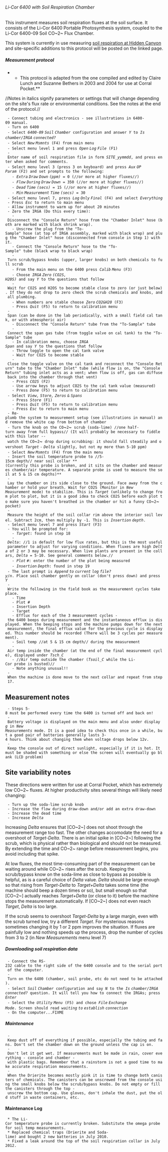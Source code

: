 ###### Li-Cor 6400 with Soil Respiration Chamber

This instrument measures soil respiration fluxes at the soil surface. It
consists of the Li-Cor 6400 Portable Photosynthesis system, coupled to
the Li-Cor 6400-09 Soil CO~2~ Flux Chamber.

This system is currently in use measuring [soil respiration at Hidden
Canyon](hc_ecohydrology:soilresplog_1 "wikilink") and site-specific
additions to this protocol will be posted on the linked page.

##### Measurement protocol

-   -   This protocol is adapted from the one compiled and edited by
        Claire Lunch and Suzanne Bethers in 2003 and 2004 for use at
        Corral Pocket.\*\*

//Notes in italics signify parameters or settings that will change
depending on the site's flux rate or environmental conditions. See the
notes at the end of the protocol.//

` - Connect tubing and electronics - see illustrations in 6400-09 manual.`\
` - Turn on 6400`\
` - Select `*`6400-09` `Soil`
`Chamber`*` configuration and answer `*`Y`*` to `*`Is` `chamber/IRGA`
`connected?`*\
` - Select `*`New` `Msmnts`*` (F4) from main menu`\
` - Select menu level 1 and press `*`Open` `Log` `File`*` (F1)`\
` - Enter name of soil respiration file in form `*`SITE_yymmdd`*`, and press enter when asked for comments.`\
` - Select menu level 3 (press 3 on keyboard) and press `*`Aux` `OP`
`Param`*` (F2) and set prompts to the following:`\
`   - `*`Extra` `Draw` `Down`
`(ppm)`*` = 0 (//or more at higher fluxes//)`\
`   - `*`Flow` `During` `Draw`
`Down`*` = 350 (//or more at higher fluxes//)`\
`   - `*`Dead` `Time` `(secs)`*` = 15 (//or more at higher fluxes//)`\
`   - `*`Min` `Measurement` `Time` `(secs)`*` = 30`\
` - Select menu level 7, press `*`Log` `Only`
`Final`*` (F4) and select `*`Everything`*\
` - Press `*`Esc`*` to return to main menu`\
` - Allow instrument to warm up for about 20 minutes`\
` - Zero the IRGA (Do this every time):`\
`   - Disconnect the "Console Return" hose from the "Chamber Inlet" hose (both are marked with black shrink wrap).`\
`   - Unscrew the plug from the "To-Sample" hose (at top of IRGA assembly, marked with black wrap) and plug the "Chamber Inlet" hose (disconnected from console in Step 1) with it.`\
`   - Connect the "Console Return" hose to the "To-Sample" tube (black wrap to black wrap)`\
`   - Turn scrub/bypass knobs (upper, larger knobs) on both chemicals to full scrub`\
`   - From the main menu on the 6400 press `*`Calib` `Menu`*` (F3)`\
`   - Choose `*`IRGA` `Zero` `(CO2S,`
`H20S)`*` and say `*`Y`*` to the questions that follow`\
`   - Wait for CO2S and H2OS to become stable close to zero (or just below). If they do not drop to zero check the scrub chemicals and knobs, and all plumbing. `\
`   - When numbers are stable choose `*`Zero` `CO2&H20`*` (F3)`\
`   - Press `*`Quit`*` (F5) to return to calibration menu`\
` - Span (can be done in the lab periodically, with a small field cal tank, or with atmospheric air)`\
`   - Disconnect the "Console Return" tube from the "To-Sample" tube`\
`   - Connect the span gas tube (from toggle valve on cal tank) to the "To-Sample" tube`\
`   - In calibration menu, choose `*`IRGA`
`Span`*` and say `*`Y`*` to the questions that follow`\
`   - Throw toggle to open the cal tank valve`\
`   - Wait for CO2S to become stable`\
`   - Close the toggle valve on the cal tank and reconnect the "Console Return" tube to the "Chamber Inlet" tube (while flow is on, the "Console Return" tubing inlet acts as a vent; when flow is off, gas can diffuse back into the chamber through that vent)`\
`   - Press `*`CO2S`*` (F2)`\
`   - Use arrow keys to adjust CO2S to the cal tank value (measured)`\
`   - Press `*`Done`*` (F5) to return to calibration menu`\
` - Select `*`View,` `Store,` `Zeros` `&` `Spans`*\
`   - Press `*`Store`*` (F1)`\
`   - Press `*`Quit`*` (F5) to return to calibration menu`\
`   - Press `*`Esc`*` to return to main menu`\
` - Re-plumb the system to measurement setup (see illustrations in manual) and remove the white cap from bottom of chamber`\
` - Turn the knob on the CO`~`2`~` scrub (soda-lime) //one half-turn away from full bypass// (It will probably be necessary to fiddle with this later -- watch the CO`~`2`~` drop during scrubbing: it should fall steadily and overshoot `*`Target`
`-` `Delta`*` slightly, but not my more than 5-10 ppm)`\
` - Select `*`New` `Msmnts`*` (F4) from the main menu`\
` - Insert the soil temperature probe to //5-15cm depth// near soil collar **(Currently this probe is broken, and it sits on the chamber and measures chamber/air temperature. A separate probe is used to measure the soil at 5 & 15 cm depths)**`\
` - Lay the chamber on its side close to the ground. Face away from the chamber or hold your breath. Wait for CO2S (Monitor in `*`New`
`Measurement`*` mode) to stabilize. This is `*`Target`*` (unlikely to change from plot to plot, but it is a good idea to check CO2S before each plot to make sure you haven't breathed in the chamber or hit a funny CO`~`2`~` pocket)`\
` - Measure the height of the soil collar rim above the interior soil level. Subtract 2cm, then multiply by -1. This is `*`Insertion`
`depth`*`.`\
` - Select menu level 7 and press `*`Start`*` (F3)`\
` - You will be prompted for:`\
`   - `*`Target`*`: found in step 18`\
`   - `*`Delta`*`: //1 is default for low flux rates, but this is the most useful parameter to adjust for varying conditions. When fluxes are high `*`Delta`*` of 2 or 3 may be necessary. When live plants are present in the collars, `*`Delta`*` = 5-10. See general comments below.//`\
`   - `*`Plot` `#`*`: enter the number of the plot being measured`\
`   - `*`Insertion` `Depth`*`: found in step 19`\
` - The last prompt is `*`Append` `to` `current` `log` `file?`
`y/n`*`. Place soil chamber gently on collar (don't press down) and press `*`Y`*\
` - Write the following in the field book as the measurement cycles take place.`\
`   - Time`\
`   - Plot #`\
`   - Insertion Depth`\
`   - Target`\
`   - Efflux for each of the 3 measurement cycles - the 6400 beeps during measurement and the instantaneous efflux is displayed. When the beeping stops and the machine pumps down for the next measurement, the final efflux value for the previous cycle is displayed. This number should be recorded (There will be 3 cycles per measurement).`\
`   - Soil temp //at 5 & 15 cm depth// during the measurement`\
`   - Air temp inside the chamber (at the end of the final measurement cycle), displayed under `*`Tsch_C`*\
`   - //Air temp outside the chamber (`*`Tsoil_C`*` while the Li-Cor probe is busted)//`\
`   - Note anything unusual!!`\
` - When the machine is done move to the next collar and repeat from step 17.`

Measurement notes
-----------------

` - Steps 5-8 must be performed every time the 6400 is turned off and back on!`\
` - Battery voltage is displayed on the main menu and also under display `*`g`*` in `*`New`
`Measurements`*` mode. It is a good idea to check this once in a while, but a good pair of batteries generally lasts 3-4 hours. Think about changing them when voltage drops below 12v.`\
` - Keep the console out of direct sunlight, especially if it is hot. It must be shaded with something or else the screen will eventually go blank (LCD problem)`

Site variability notes
----------------------

These directions were written for use at Corral Pocket, which has
extremely low CO~2~ fluxes. At higher productivity sites several things
will likely need changing:

` - Turn up the soda-lime scrub knob`\
` - Increase the flow during draw-down and/or add an extra draw-down`\
` - Increase the dead time`\
` - Increase `*`Delta`*

Increasing *Delta* ensures that \[CO~2~\] does not shoot through the
measurement range too fast. The other changes accomodate the need for a
overshoot of *Target-Delta*. There is an initial spike in \[CO~2~\]
following the scrub, which is physical rather than biological and should
not be measured. By extending the time and CO~2~ range before
measurement begins, you avoid including that spike.

At low fluxes, the most time-consuming part of the measurement can be
waiting around while CO~2~ rises after the scrub. Keeping the
scrub/bypass know on the soda-lime as close to bypass as possible is
helpful, as is a careful choice of *Delta* value. *Delta* should be
large enough so that rising from *Target-Delta* to *Target+Delta* takes
some time (the machine should beep a dozen times or so), but small
enough so that \[CO~2~\] actually reaches *Target+Delta* (or close to
it) before the machine stops the measurement automatically. If \[CO~2~\]
does not even reach *Target*, *Delta* is too large.

If the scrub seems to overshoot *Target-Delta* by a large margin, even
with the scrub turned low, try a different *Target*. For mysterious
reasons sometimes changing it by 1 or 2 ppm improves the situation. If
fluxes are painfully low and nothing speeds up the process, drop the
number of cycles from 3 to 2 (in *New Measurements* menu level 7)

##### Downloading soil respiration data

` - Connect the RS-232 cable to the right side of the 6400 console and to the serial port of the computer.`\
` - Turn on the 6400 (chamber, soil probe, etc do not need to be attached).`\
` - Select `*`Soil`
`Chamber`*` configuration and say `*`N`*` to the `*`Is` `chamber/IRGA`
`connected?`*` question. It will tell you how to connect the IRGAs; press `*`Enter`*\
` - Select the `*`Utility` `Menu`*` (F5) and chose `*`File` `Exchange`
`Mode`*`. Screen should read `*`waiting` `to` `establish` `connection`*\
` - On the computer...FIXME`

##### Maintenance

` - Keep dust off of everything if possible, especially the tubing and fans. Don't set the chamber down on the ground unless the cap is on.`\
` - Don't let it get wet. If measurements must be made in rain, cover everything - console and chamber - with plastic bags. Remember that a rainstorm is not a good time to make accurate respiration measurements.`\
` - When the Drierite becomes mostly pink it is time to change both canisters of chemicals. The canisters can be unscrewed from the console using the small knobs below the scrub/bypass knobs. Do not empty or fill the canisters through the top - unscrew the bottom cap. Use gloves, don't inhale the dust, put the old stuff in waste containers, etc.`

#### Maintenance Log

` * The Li-Cor temperature probe is currently broken. Substitute the omega probe for soil temp measurements.`\
` * Replaced chemical traps (Drierite and Soda-lime) and bought 2 new batteries in July 2010.`\
` * Fixed a leak around the top of the soil respiration collar in July 2012.`
